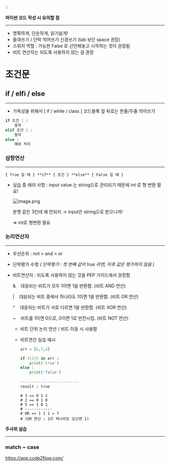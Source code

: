 <aside>
💡

**파이썬 코드 작성 시 유의할 점**

---

- 명확하게, 단순하게, 읽기쉽게!
- 들여쓰기 / 단락 띄어쓰기 신경쓰기 (tab 보단 space 권장)
- 스위치 역할 : 가능한 False 로 선언해놓고 시작하는 것이 권장됨
- 비트 연산자는 되도록 사용하지 않는 걸 권장
</aside>

# 조건문

## if / elfi / else

---

- 가독성을 위해서 [ if / while / class ] 코드블록 앞 뒤로는 한줄/두줄 띄어쓰기

```python
if 조건 1 :
	동작
elif 조건 2 :
	동작
else :
	예외 처리
```

### 삼항연산

---

`{ True 일 때 } **if** { 조건 } **else** { False 일 때 }`

- 실습 중 에러 사항 : input value 는 string으로 관리되기 때문에 int 로 형 변환 필요!
    
    ![image.png](attachment:ce94ca24-9044-400e-9595-cc47666841de:44944c3a-099f-4249-af19-2f3c2d8d44d2.png)
    
    분명 같은 3인데 왜 안되지 → input은 string으로 받으니까!
    
    ⇒ int로 형변환 필요
    

### 논리연산자

---

- 우선순위 : not > and > or
- 단락평가 수행 *( 단락평가 : 첫 번째 값이 true 라면, 이후 값은 평가하지 않음 )*
- 비트연산자 : 되도록 사용하지 않는 것을 PEP 가이드에서 권장함
    
    <aside>
    
    &    대응되는 비트가 모두 1이면 1을 반환함. (비트 AND 연산)
    
    |    대응되는 비트 중에서 하나라도 1이면 1을 반환함. (비트 OR 연산)
    
    ^    대응되는 비트가 서로 다르면 1을 반환함. (비트 XOR 연산)
    
    ~    비트를 1이면 0으로, 0이면 1로 반전시킴. (비트 NOT 연산)
    
    </aside>
    
    - 비트 단위 논리 연산 / 비트 이동 시 사용함
    - 비트연산 실습 예시
        
        
        ```python
        arr = [6,7,4]
        
        if 3|2|5 in arr :
            print('true')
        else :
            print('false') 
            
        --------------------------
        result : true
        ```
        
        ```
        # 3 == 0 1 1
        # 2 == 0 1 0
        # 5 == 1 0 1
        # ------------
        # OR => 1 1 1 = 7 
        # (OR 연산 : 1이 하나라도 있으면 1)
        ```
        

**주사위 실습**

---

### match ~ case

https://app.code2flow.com/
